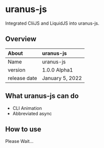 # uranus-js

Integrated CliiJS and LiquidJS into uranus-js.

## Overview
|About|uranus-js|
|:--|:--|
|Name|uranus-js|
|version|1.0.0 Alpha1|
|release date|January 5, 2022|

## What uranus-js can do
- CLI Animation
- Abbreviated async

## How to use
Please Wait...
